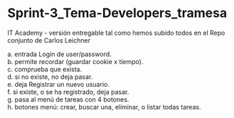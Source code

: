 # Sprint-3_Tema-Developers_tramesa
IT Academy - versión entregable tal como hemos subido todos en el Repo conjunto de Carlos Leichner

a. entrada Login de user/password. <br>
b. permite recordar (guardar cookie x tiempo).  <br>
c. comprueba que exista.  <br>
d. si no existe, no deja pasar.  <br>
e. deja Registrar un nuevo usuario.  <br>
f. si existe, o se ha registrado, deja pasar.  <br>
g. pasa al menú de tareas con 4 botones.  <br>
h. botones menú: crear, buscar una, eliminar, o listar todas tareas.  <br>
